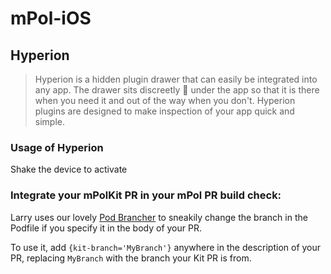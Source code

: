 # mPol-iOS

## Hyperion

> Hyperion is a hidden plugin drawer that can easily be integrated into any app. The drawer sits discreetly 🙊 under the app so that it is there when you need it and out of the way when you don't. Hyperion plugins are designed to make inspection of your app quick and simple.

### Usage of Hyperion

Shake the device to activate

### Integrate your mPolKit PR in your mPol PR build check:

Larry uses our lovely [Pod Brancher](https://github.com/Gridstone/Pod-Brancher) to sneakily change the branch in the Podfile if you specify it in the body of your PR. 

To use it, add `{kit-branch='MyBranch'}` anywhere in the description of your PR, replacing `MyBranch` with the branch your Kit PR is from.
